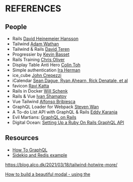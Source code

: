 # REFERENCES

## People

* Rails [David Heinemeier Hansson](https://basecamp.com/)
* Tailwind [Adam Wathan](https://tailwindcss.com/)
* Tailwind & Rails [David Teren](https://davidteren.medium.com/)
* Progressier by [Kevin Basset](https://progressier.com/)
* Rails Training [Chris Oliver](https://gorails.com/)
* Display Table Anti Hero [Colin Toh](https://colintoh.com/blog/display-table-anti-hero)
* Simple authentication [Ira Herman](https://gist.github.com/iscott/4618dc0c85acb3daa5c26641d8be8d0d)
* ice_cube [John Crepezzi](https://github.com/seejohnrun/ice_cube)
* iCalendar [Sean Dague, Ryan Ahearn, Rick Denatale, et al](https://github.com/icalendar/icalendar/graphs/contributors)
* favicon [Ravi Katta](https://dev.to/kattak2k/adding-a-favicon-to-your-site-using-webpacker-in-rails-6-2m2h)
* Rails in Docker [Will Schenk](https://willschenk.com/articles/2020/rails_in_docker/)
* Rails & Vue [Ivan Shamatov](https://mkdev.me/en/posts/rails-5-vue-js-how-to-stop-worrying-and-love-the-frontend)
* Vue Tailwind [Alfonso Bribiesca](https://www.vue-tailwind.com/)
* GraphQL Loader for Webpack [Steven Wan](https://github.com/samsarahq/graphql-loader) 
* A To-do List API with GraphQL & Rails [Eddy Karanja](https://www.codementor.io/@karanjaeddy/build-a-to-do-list-api-with-graphql-api-rails-5-part-1-irjt1e7jm)
* Evil Martians: [GraphQL on Rails](https://evilmartians.com/chronicles/graphql-on-rails-2-updating-the-data)
* Digital Ocean: [Setting Up a Ruby On Rails GraphQL API](https://www.digitalocean.com/community/tutorials/how-to-set-up-a-ruby-on-rails-graphql-api)

## Resources

* [How To GraphQL](https://www.howtographql.com/)
* [Sidekiq and Redis example](https://www.digitalocean.com/community/tutorials/how-to-add-sidekiq-and-redis-to-a-ruby-on-rails-application)

https://blog.alco.dk/2021/03/18/tailwind-hotwire-more/

[How to build a beautiful modal - using the <dialog> element](https://web.dev/building-a-dialog-component/)
[Rails 7 / Hotware Tutorials](https://www.hotrails.dev/turbo-rails)

https://polarisviewcomponents.org/lookbook/lists_and_tables/option_list/single_choice

https://www.bigbinary.com/blog 
https://www.stevenbuccini.com/how-to-use-delegate-types-in-rails-6-1
https://gist.github.com/bigglesrocks/9026919 - invitation
https://gorails.com/episodes/datatables-from-scratch-using-hotwire
https://labs.k.io/lessons-learned-with-hotwire/
https://github.com/excid3/tailwindcss-stimulus-components
https://www.colby.so/posts/handling-modal-forms-with-rails-and-hotwire

### Project management - alternative to JIRA perhaps?

https://linear.app

[make tasks - not user stories](https://linear.app/method/write-tasks-not-user-stories)

### Dynamic Forms

https://thoughtbot.com/blog/dynamic-forms-with-stimulus

### Redis cache

* some valuable [information on Redis](https://blog.engineyard.com/rails-5-2-redis-cache-store)

### use Stimulus and TurboStreams to 'add attributes to controllers not aware'
https://jose.omg.lol/posts/stimulus-trigger-pattern


### email construction 'framework'
https://maizzle.com/docs/introduction/ 

### Using Liquid for dynamic user content

https://boringrails.com/tips/rails-liquid-dynamic-user-content 


### Documenting Rails projects

https://www.honeybadger.io/blog/documentation-worklow-rails/

### Testing a Rails app using Docker containers

https://www.honeybadger.io/blog/testing-rails-with-docker/

### Dynamically evaluating Ruby code

https://ruby-hacking-guide.github.io/anyeval.html 
### Inline editing with Hotwire 

https://gorails.com/episodes/inline-editing-turbo-frames
### stimulus controllers communicating

https://www.refactoredtelegram.net/2021/03/communication-among-stimulus-controllers-part-2/
### search-as-you-type
https://thoughtbot.com/blog/hotwire-typeahead-searching 

### ViewComponent & Storybook
https://dev.to/abeidahmed/advanced-viewcomponent-patterns-in-rails-2b4m
https://www.stimulus-components.com/docs/stimulus-chartjs/ 

https://storybook.js.org/docs/react/get-started/install
https://williamkennedy.ninja/rails/2021/07/25/how-to-setup-storybook-with-rails-view-components-in-under-10-minutes/
https://orbit.love/blog/building-a-component-library-in-rails-with-storybook

### Authentication, User sign in/up
https://stevepolito.design/blog/rails-authentication-from-scratch/

### Using esbuild with Stimulus

https://github.com/excid3/esbuild-rails 

### Designing Emails (with a little help)

https://github.com/mailchimp/email-blueprints 


### Push notifications

https://github.com/rpush/rpush
https://www.colby.so/posts/user-notifications-with-rails-noticed-and-hotwire?utm_campaign=⚡%EF%B8%8F%20Hotwire%20dev%20newsletter&utm_medium=email&utm_source=Revue%20newsletter

### Mastering Hotwire

lots of template examples - https://github.com/thoughtbot/hotwire-example-template/branches/active?utm_campaign=⚡%EF%B8%8F%20Hotwire%20dev%20newsletter&utm_medium=email&utm_source=Revue%20newsletter 

https://labs.k.io/lessons-learned-with-hotwire/

https://www.colby.so/posts/handling-modal-forms-with-rails-and-hotwire

https://rguiscard.medium.com/turbo-stream-in-hotwire-6aec8e7e940c

### Javascript printer driver

https://kubesail.com/blog/2022-02-01-printer-driver-in-javascript

### ActiveRecord scopes

https://teamgaslight.com/blog/rails-activerecord-scopes-with-arguments


### Full App templates

https://github.com/ledermann/templatus-hotwire


### Making labels with ruby

https://www.driftingruby.com/episodes/label-maker-with-ruby


### Using Websockets and ActionCable

https://www.theodinproject.com/lessons/ruby-on-rails-websockets-and-actioncable 

### Dockerizing services

https://github.com/dokku/dokku-mysql 

https://github.com/johnsorrentino/dokku-rails-cheatsheet 

